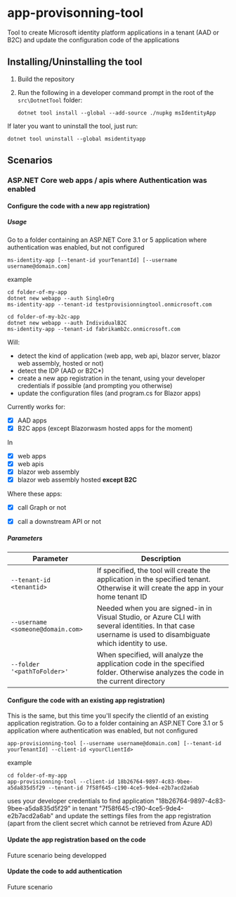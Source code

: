 # app-provisonning-tool
Tool to create Microsoft identity platform applications in a tenant (AAD or B2C) and update the configuration code of the applications

## Installing/Uninstalling the tool

1. Build the repository
2. Run the following in a developer command prompt in the root of the `src\DotnetTool` folder:
   
   ```Shell
   dotnet tool install --global --add-source ./nupkg msIdentityApp
   ```

If later you want to uninstall the tool, just run:
```Shell
dotnet tool uninstall --global msidentityapp
```

## Scenarios

### ASP.NET Core web apps / apis where Authentication was enabled

#### Configure the code with a new app registration)

##### Usage
Go to a folder containing an ASP.NET Core 3.1 or 5 application where authentication was enabled, but not configured

```Shell
ms-identity-app [--tenant-id yourTenantId] [--username username@domain.com]
```

example

```Shell
cd folder-of-my-app
dotnet new webapp --auth SingleOrg
ms-identity-app --tenant-id testprovisionningtool.onmicrosoft.com
```

```Shell
cd folder-of-my-b2c-app
dotnet new webapp --auth IndividualB2C
ms-identity-app --tenant-id fabrikamb2c.onmicrosoft.com
```

Will: 
- detect the kind of application (web app, web api, blazor server, blazor web assembly, hosted or not)
- detect the IDP (AAD or B2C*)
- create a new app registration in the tenant, using your developer credentials if possible (and prompting you otherwise)
- update the configuration files (and program.cs for Blazor apps)

Currently works for:

- [x] AAD apps
- [x] B2C apps (except Blazorwasm hosted apps for the moment)

In
- [x] web apps
- [x] web apis
- [x] blazor web assembly
- [x] blazor web assembly hosted **except B2C**

Where these apps:
- [x] call Graph or not
- [x] call a downstream API or not


##### Parameters
Parameter | Description
--------- | ------------
`--tenant-id <tenantid>` | If specified, the tool will create the application in the specified tenant. Otherwise it will create the app in your home tenant ID
`--username <someone@domain.com>` | Needed when you are signed-in in Visual Studio, or Azure CLI with several identities. In that case username is used to disambiguate which identity to use.
`--folder '<pathToFolder>'` | When specified, will analyze the application code in the specified folder. Otherwise analyzes the code in the current directory


#### Configure the code with an existing app registration)

This is the same, but this time you'll specify the clientId of an existing application registration.
Go to a folder containing an ASP.NET Core 3.1 or 5 application where authentication was enabled, but not configured

```Shell
app-provisionning-tool [--username username@domain.com] [--tenant-id yourTenantId] --client-id <yourClientId>
```

example

```Shell
cd folder-of-my-app
app-provisionning-tool --client-id 18b26764-9897-4c83-9bee-a5da835d5f29 --tenant-id 7f58f645-c190-4ce5-9de4-e2b7acd2a6ab
```

uses your developer credentials to find application "18b26764-9897-4c83-9bee-a5da835d5f29" in tenant "7f58f645-c190-4ce5-9de4-e2b7acd2a6ab" and update the settings files from the app registration (apart from the client secret which cannot be retrieved from Azure AD)


#### Update the app registration based on the code

Future scenario being developped

#### Update the code to add authentication

Future scenario
